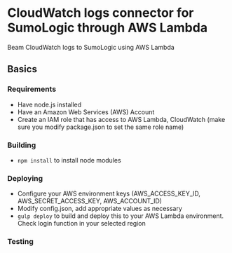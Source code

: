 # CloudWatch logs connector for SumoLogic through AWS Lambda
Beam CloudWatch logs to SumoLogic using AWS Lambda

## Basics

### Requirements

* Have node.js installed
* Have an Amazon Web Services (AWS) Account
* Create an IAM role that has access to AWS Lambda, CloudWatch (make sure you modify package.json to set the same role name)

### Building

* `npm install` to install node modules

### Deploying

* Configure your AWS environment keys (AWS_ACCESS_KEY_ID, AWS_SECRET_ACCESS_KEY, AWS_ACCOUNT_ID)
* Modify config.json, add appropriate values as necessary
* `gulp deploy` to build and deploy this to your AWS Lambda environment. Check login function in your selected region

### Testing



